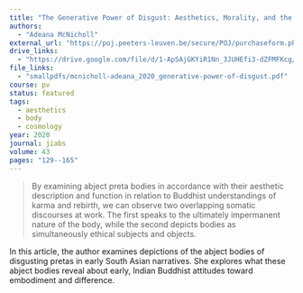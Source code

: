 ```yaml
---
title: "The Generative Power of Disgust: Aesthetics, Morality, and the Abject *Preta* Body"
authors:
  - "Adeana McNicholl"
external_url: "https://poj.peeters-leuven.be/secure/POJ/purchaseform.php?id=3289054&act=&sid=&newlayout=1"
drive_links:
  - "https://drive.google.com/file/d/1-ApSAjGKYiR1Nn_3JUHEfi3-dZFMFKcg/view?usp=sharing"
file_links:
  - "smallpdfs/mcnicholl-adeana_2020_generative-power-of-disgust.pdf"
course: pv
status: featured
tags:
  - aesthetics
  - body
  - cosmology
year: 2020
journal: jiabs
volume: 43
pages: "129--165"
---
```


> By examining abject preta bodies in accordance with their aesthetic
description and function in relation to Buddhist understandings of karma and rebirth, we can observe two overlapping somatic discourses at work.
The first speaks to the ultimately impermanent nature of the body, while the second depicts bodies as simultaneously ethical subjects and objects.

In this article, the author examines depictions of the abject bodies of disgusting pretas in early South Asian narratives. She explores what these abject bodies reveal about early, Indian Buddhist attitudes toward embodiment and difference.
